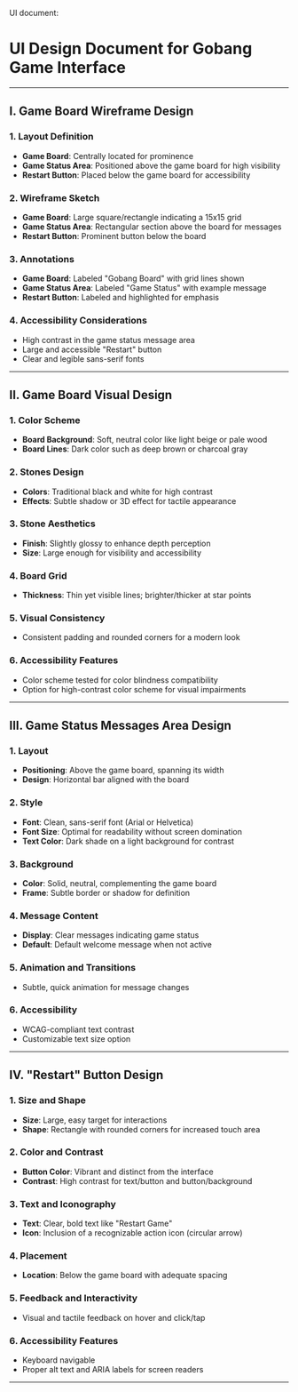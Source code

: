 UI document:
# UI Design Document for Gobang Game Interface

---

## I. Game Board Wireframe Design

### 1. Layout Definition
- **Game Board**: Centrally located for prominence
- **Game Status Area**: Positioned above the game board for high visibility
- **Restart Button**: Placed below the game board for accessibility

### 2. Wireframe Sketch
- **Game Board**: Large square/rectangle indicating a 15x15 grid
- **Game Status Area**: Rectangular section above the board for messages
- **Restart Button**: Prominent button below the board

### 3. Annotations
- **Game Board**: Labeled "Gobang Board" with grid lines shown
- **Game Status Area**: Labeled "Game Status" with example message 
- **Restart Button**: Labeled and highlighted for emphasis

### 4. Accessibility Considerations
- High contrast in the game status message area
- Large and accessible "Restart" button
- Clear and legible sans-serif fonts

---

## II. Game Board Visual Design

### 1. Color Scheme
- **Board Background**: Soft, neutral color like light beige or pale wood
- **Board Lines**: Dark color such as deep brown or charcoal gray

### 2. Stones Design
- **Colors**: Traditional black and white for high contrast
- **Effects**: Subtle shadow or 3D effect for tactile appearance

### 3. Stone Aesthetics
- **Finish**: Slightly glossy to enhance depth perception
- **Size**: Large enough for visibility and accessibility

### 4. Board Grid
- **Thickness**: Thin yet visible lines; brighter/thicker at star points

### 5. Visual Consistency
- Consistent padding and rounded corners for a modern look

### 6. Accessibility Features
- Color scheme tested for color blindness compatibility
- Option for high-contrast color scheme for visual impairments

---

## III. Game Status Messages Area Design

### 1. Layout
- **Positioning**: Above the game board, spanning its width
- **Design**: Horizontal bar aligned with the board

### 2. Style
- **Font**: Clean, sans-serif font (Arial or Helvetica)
- **Font Size**: Optimal for readability without screen domination
- **Text Color**: Dark shade on a light background for contrast

### 3. Background
- **Color**: Solid, neutral, complementing the game board
- **Frame**: Subtle border or shadow for definition

### 4. Message Content
- **Display**: Clear messages indicating game status
- **Default**: Default welcome message when not active

### 5. Animation and Transitions
- Subtle, quick animation for message changes

### 6. Accessibility
- WCAG-compliant text contrast
- Customizable text size option

---

## IV. "Restart" Button Design

### 1. Size and Shape
- **Size**: Large, easy target for interactions
- **Shape**: Rectangle with rounded corners for increased touch area

### 2. Color and Contrast
- **Button Color**: Vibrant and distinct from the interface
- **Contrast**: High contrast for text/button and button/background

### 3. Text and Iconography
- **Text**: Clear, bold text like "Restart Game"
- **Icon**: Inclusion of a recognizable action icon (circular arrow)

### 4. Placement
- **Location**: Below the game board with adequate spacing

### 5. Feedback and Interactivity
- Visual and tactile feedback on hover and click/tap

### 6. Accessibility Features
- Keyboard navigable
- Proper alt text and ARIA labels for screen readers

---
